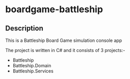 # boardgame-battleship

## Description ##
This is a Battleship Board Game simulation console app

The project is written in C# and it consists of 3 projects:-
- Battleship
- Battleship.Domain
- Battleship.Services